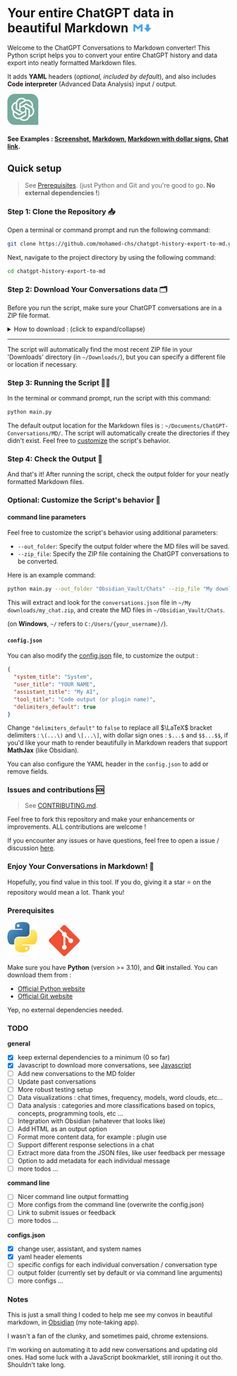 # Your entire ChatGPT data in beautiful Markdown <img src="images/markdown.png" alt="Markdown Logo" width="50"/>

Welcome to the ChatGPT Conversations to Markdown converter! This Python script helps you to convert your entire ChatGPT history and data export into neatly formatted Markdown files.

It adds **YAML** headers (_optional, included by default_), and also includes **Code interpreter** (Advanced Data Analysis) input / output.

<img src="images/chatgpt-logo.svg" alt="ChatGPT Logo" width="70"/>

#### See Examples : [Screenshot](demo/Fibonacci.png), [Markdown](demo/Fibonacci.md), [Markdown with dollar signs](demo/Fibonacci-dollar-signs.md), [Chat link](https://chat.openai.com/share/27b6df58-a590-41ac-9eff-f567602fe692).

## Quick setup

> See [Prerequisites](#prerequisites). (just Python and Git and you're good to go. **No external dependencies !**)

### Step 1: Clone the Repository 📥

Open a terminal or command prompt and run the following command:

```bash
git clone https://github.com/mohamed-chs/chatgpt-history-export-to-md.git
```

Next, navigate to the project directory by using the following command:

```bash
cd chatgpt-history-export-to-md
```

### Step 2: Download Your Conversations data 🗂

Before you run the script, make sure your ChatGPT conversations are in a ZIP file format.

<details id="download-instructions">
  <summary>How to download : (click to expand/collapse)</summary>

<hr>
  
1.  Sign in to ChatGPT at https://chat.openai.com

2.  At the bottom of the left side bar, click on your profile name, the on **Settings**

    ![Bottom-left Widget](images/chat.openai-bottom-left-widget.png)

3.  Go to **Data controls**

    ![Settings](images/chat.openai-settings.png)

4.  In the "Data Controls" menu, click on _Export data_ : **Export**

    ![Data Controls](images/chat.openai-data-controls.png)

5.  In the confirmation modal click **Confirm export**

    ![Confirm Export](images/chat.openai-confirm-export.png)

6.  You should get an email with your data, in 2 ~ 5 minutes (check your **inbox**)

    ![Email](images/chat.openai-email.png)

7.  Click **Download data export** to download a `.zip` file containing your entire chat history and other data.

    ![ZIP File Content](images/zip-file-content.png)

    [↑ Collapse](#download-instructions)

</details>

<hr>

The script will automatically find the most recent ZIP file in your 'Downloads' directory (in `~/Downloads/`), but you can specify a different file or location if necessary.

### Step 3: Running the Script 🏃‍♂️

In the terminal or command prompt, run the script with this command:

```bash
python main.py
```

The default output location for the Markdown files is : `~/Documents/ChatGPT-Conversations/MD/`. The script will automatically create the directories if they didn't exist. Feel free to [customize](#optional-customize-the-scripts-behavior-🌟) the script's behavior.

### Step 4: Check the Output 🎉

And that's it! After running the script, check the output folder for your neatly formatted Markdown files.

### Optional: Customize the Script's behavior 🌟

#### command line parameters

Feel free to customize the script's behavior using additional parameters:

- `--out_folder`: Specify the output folder where the MD files will be saved.
- `--zip_file`: Specify the ZIP file containing the ChatGPT conversations to be converted.

Here is an example command:

```bash
python main.py --out_folder "Obsidian_Vault/Chats" --zip_file "My downloads/my_chat.zip"
```

This will extract and look for the `conversations.json` file in `~/My downloads/my_chat.zip`, and create the MD files in `~/Obsidian_Vault/Chats`.

(on **Windows**, `~/` refers to `C:/Users/{your_username}/`).

#### `config.json`

You can also modify the [config.json](config.json) file, to customize the output :

```json
{
  "system_title": "System",
  "user_title": "YOUR NAME",
  "assistant_title": "My AI",
  "tool_title": "Code output (or plugin name)",
  "delimiters_default": true
}
```

Change `"delimiters_default"` to `false` to replace all $\LaTeX$ bracket delimiters : `\(...\)` and `\[...\]`, with dollar sign ones : `$...$` and `$$...$$`, if you'd like your math to render beautifully in Markdown readers that support **MathJax** (like Obsidian).

You can also configure the YAML header in the `config.json` to add or remove fields.

### Issues and contributions 🆘

> See [CONTRIBUTING.md](CONTRIBUTING.md).

Feel free to fork this repository and make your enhancements or improvements. ALL contributions are welcome !

If you encounter any issues or have questions, feel free to open a issue / discussion [here](https://github.com/mohamed-chs/chatgpt-history-export-to-md/issues).

### Enjoy Your Conversations in Markdown! 🎈

Hopefully, you find value in this tool. If you do, giving it a star ⭐ on the repository would mean a lot. Thank you!

### Prerequisites

<img src="images/python-logo.png" alt="Python Logo" width="70" style="margin-right: 20px;"/> <img src="images/git-logo.png" alt="Git Logo" width="70"/>

Make sure you have **Python** (version >= 3.10), and **Git** installed.
You can download them from :

- [Official Python website](https://www.python.org/downloads/)
- [Official Git website](https://git-scm.com/downloads)

Yep, no external dependencies needed.

### TODO

**general**

- [x] keep external dependencies to a minimum (0 so far)
- [x] Javascript to download more conversations, see [Javascript](javascript)
- [ ] Add new conversations to the MD folder
- [ ] Update past conversations
- [ ] More robust testing setup
- [ ] Data visualizations : chat times, frequency, models, word clouds, etc...
- [ ] Data analysis : categories and more classifications based on topics, concepts, programming tools, etc ...
- [ ] Integration with Obsidian (whatever that looks like)
- [ ] Add HTML as an output option
- [ ] Format more content data, for example : plugin use
- [ ] Support different response selections in a chat
- [ ] Extract more data from the JSON files, like user feedback per message
- [ ] Option to add metadata for each individual message
- [ ] more todos ...

**command line**

- [ ] Nicer command line output formatting
- [ ] More configs from the command line (overwrite the config.json)
- [ ] Link to submit issues or feedback
- [ ] more todos ...

**configs.json**

- [x] change user, assistant, and system names
- [x] yaml header elements
- [ ] specific configs for each individual conversation / conversation type
- [ ] output folder (currently set by default or via command line arguments)
- [ ] more configs ...

### Notes

This is just a small thing I coded to help me see my convos in beautiful markdown, in [Obsidian](https://obsidian.md/) (my note-taking app).

I wasn't a fan of the clunky, and sometimes paid, chrome extensions.

I'm working on automating it to add new conversations and updating old ones. Had some luck with a JavaScript bookmarklet, still ironing it out tho. Shouldn't take long.
